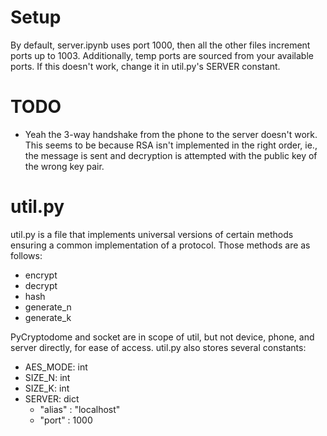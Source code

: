 # Setup
By default, server.ipynb uses port 1000, then all the other files increment ports up to 1003. Additionally, temp ports are sourced from your available ports. If this doesn't work, change it in util.py's SERVER constant. 

# TODO
- Yeah the 3-way handshake from the phone to the server doesn't work. This seems to be because RSA isn't implemented in the right order, ie., the message is sent and decryption is attempted with the public key of the wrong key pair.  

# util.py
util.py is a file that implements universal versions of certain methods ensuring a common implementation of a protocol. Those methods are as follows:
- encrypt
- decrypt
- hash
- generate_n
- generate_k

PyCryptodome and socket are in scope of util, but not device, phone, and server directly, for ease of access. util.py also stores several constants:
- AES_MODE: int
- SIZE_N: int
- SIZE_K: int 
- SERVER: dict
    - "alias" : "localhost"
    - "port" : 1000
